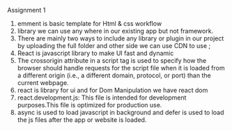 Assignment 1

1. emment is basic template  for Html & css workflow
2. library we can use any where in our existing app but not framework.
3. There are mainly two ways to include any library or plugin in our project by uploading the full folder and other side we can use CDN to use ;
4. React is javascript library to make UI fast and dynamic
5. The crossorigin attribute in a script tag is used to specify how the browser should handle requests for the script file when it is loaded from a different origin (i.e., a different domain, protocol, or port) than the current webpage.
6. react is library for ui and for Dom Manipulation we have react dom
7. react.development.js: This file is intended for development purposes.This file is optimized for production use.
8. async is used to load javascript in background and defer is used to load the js files after the app or website is loaded.